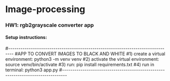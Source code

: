 # Image-processing

### HW1: rgb2grayscale converter app
#### Setup instructions:

#--------------------------------------------------------------------------------
#APP TO CONVERT IMAGES TO BLACK AND WHITE
#1) create a virtual environment: python3 -m venv venv
#2) activate the virtual environment: source venv/bin/activate
#3) run: pip install requirements.txt
#4) run in terminal: python3 app.py
#--------------------------------------------------------------------------------

